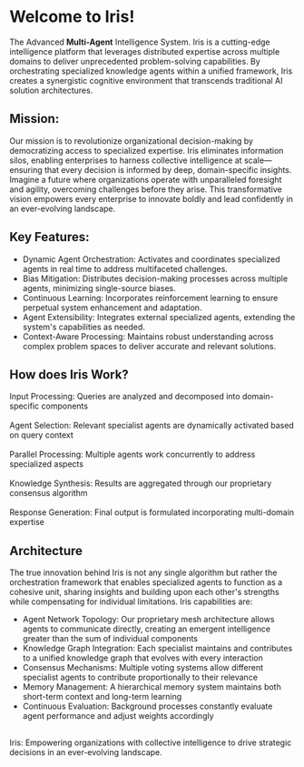 # Welcome to **Iris!**
The Advanced **Multi-Agent** Intelligence System. Iris is a cutting-edge intelligence platform that leverages distributed expertise across multiple domains to deliver unprecedented problem-solving capabilities. By orchestrating specialized knowledge agents within a unified framework, Iris creates a synergistic cognitive environment that transcends traditional AI solution architectures.

## Mission:
Our mission is to revolutionize organizational decision-making by democratizing access to specialized expertise. Iris eliminates information silos, enabling enterprises to harness collective intelligence at scale—ensuring that every decision is informed by deep, domain-specific insights. Imagine a future where organizations operate with unparalleled foresight and agility, overcoming challenges before they arise. This transformative vision empowers every enterprise to innovate boldly and lead confidently in an ever-evolving landscape.

## Key Features:
- Dynamic Agent Orchestration: Activates and coordinates specialized agents in real time to address multifaceted challenges.
- Bias Mitigation: Distributes decision-making processes across multiple agents, minimizing single-source biases.
- Continuous Learning: Incorporates reinforcement learning to ensure perpetual system enhancement and adaptation.
- Agent Extensibility: Integrates external specialized agents, extending the system's capabilities as needed.
- Context-Aware Processing: Maintains robust understanding across complex problem spaces to deliver accurate and relevant solutions.
  
## How does Iris Work?
Input Processing: Queries are analyzed and decomposed into domain-specific components<br></br>
Agent Selection: Relevant specialist agents are dynamically activated based on query context<br></br>
Parallel Processing: Multiple agents work concurrently to address specialized aspects<br></br>
Knowledge Synthesis: Results are aggregated through our proprietary consensus algorithm<br></br>
Response Generation: Final output is formulated incorporating multi-domain expertise

## Architecture
The true innovation behind Iris is not any single algorithm but rather the orchestration framework that enables specialized agents to function as a cohesive unit, sharing insights and building upon each other's strengths while compensating for individual limitations. Iris capabilities are:
- Agent Network Topology: Our proprietary mesh architecture allows agents to communicate directly, creating an emergent intelligence greater than the sum of individual components
- Knowledge Graph Integration: Each specialist maintains and contributes to a unified knowledge graph that evolves with every interaction
- Consensus Mechanisms: Multiple voting systems allow different specialist agents to contribute proportionally to their relevance
- Memory Management: A hierarchical memory system maintains both short-term context and long-term learning
- Continuous Evaluation: Background processes constantly evaluate agent performance and adjust weights accordingly
##
Iris: Empowering organizations with collective intelligence to drive strategic decisions in an ever-evolving landscape.

  
